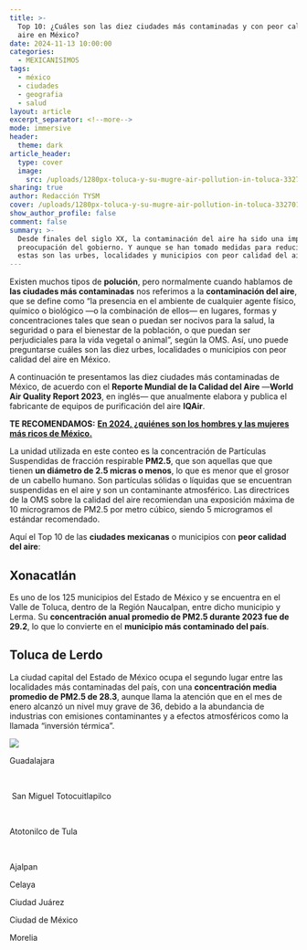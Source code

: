 ```yaml
---
title: >-
  Top 10: ¿Cuáles son las diez ciudades más contaminadas y con peor calidad del
  aire en México?
date: 2024-11-13 10:00:00
categories:
  - MEXICANISIMOS
tags:
  - méxico
  - ciudades
  - geografia
  - salud
layout: article
excerpt_separator: <!--more-->
mode: immersive
header:
  theme: dark
article_header:
  type: cover
  image:
    src: /uploads/1280px-toluca-y-su-mugre-air-pollution-in-toluca-3327018635.jpg
sharing: true
author: Redacción TYSM
cover: /uploads/1280px-toluca-y-su-mugre-air-pollution-in-toluca-3327018635.jpg
show_author_profile: false
comment: false
summary: >-
  Desde finales del siglo XX, la contaminación del aire ha sido una importante
  preocupación del gobierno. Y aunque se han tomado medidas para reducirla,
  estas son las urbes, localidades y municipios con peor calidad del aire.
---
```

Existen muchos tipos de **polución**, pero normalmente cuando hablamos de **las ciudades más contaminadas** nos referimos a la **contaminación del aire**, que se define como “la presencia en el ambiente de cualquier agente físico, químico o biológico —o la combinación de ellos— en lugares, formas y concentraciones tales que sean o puedan ser nocivos para la salud, la seguridad o para el bienestar de la población, o que puedan ser perjudiciales para la vida vegetal o animal”, según la OMS. Así, uno puede preguntarse cuáles son las diez urbes, localidades o municipios con peor calidad del aire en México.

A continuación te presentamos las diez ciudades más contaminadas de México, de acuerdo con el **Reporte Mundial de la Calidad del Aire** —**World Air Quality Report 2023**, en inglés— que anualmente elabora y publica el fabricante de equipos de purificación del aire **IQAir**.

**TE RECOMENDAMOS:** [**En 2024, ¿quiénes son los hombres y las mujeres más ricos de México.**](https://blog.tonoysumariachi.com/mexicanisimos/2024/06/04/en-2024-qui%C3%A9nes-son-los-hombres-y-mujeres-m%C3%A1s-ricos-de-m%C3%A9xico.html)

La unidad utilizada en este conteo es la concentración de Partículas Suspendidas de fracción respirable **PM2.5**, que son aquellas que que tienen **un diámetro de 2.5 micras o menos**, lo que es menor que el grosor de un cabello humano. Son partículas sólidas o líquidas que se encuentran suspendidas en el aire y son un contaminante atmosférico. Las directrices de la OMS sobre la calidad del aire recomiendan una exposición máxima de 10 microgramos de PM2.5 por metro cúbico, siendo 5 microgramos el estándar recomendado.

Aquí el Top 10 de las **ciudades mexicanas** o municipios con **peor calidad del aire**:

## Xonacatlán

Es uno de los 125 municipios del Estado de México y se encuentra en el Valle de Toluca, dentro de la Región Naucalpan, entre dicho municipio y Lerma. Su **concentración anual promedio de PM2.5 durante 2023 fue de 29.2**, lo que lo convierte en el **municipio más contaminado del país**.

## Toluca de Lerdo

La ciudad capital del Estado de México ocupa el segundo lugar entre las localidades más contaminadas del país, con una **concentración media promedio de PM2.5 de 28.3**, aunque llama la atención que en el mes de enero alcanzó un nivel muy grave de 36, debido a la abundancia de industrias con emisiones contaminantes y a efectos atmosféricos como la llamada “inversión térmica”.

![](https://upload.wikimedia.org/wikipedia/commons/thumb/2/29/Toluca_A%C3%B1o_Nuevo_2008-2.jpg/1024px-Toluca_A%C3%B1o_Nuevo_2008-2.jpg)

Guadalajara

&nbsp;

&nbsp;San Miguel Totocuitlapilco

&nbsp;

Atotonilco de Tula

&nbsp;

Ajalpan

Celaya

Ciudad Juárez

Ciudad de México

Morelia